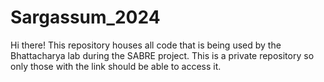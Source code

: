 # Sargassum_2024

Hi there! This repository houses all code that is being used by the Bhattacharya lab during the SABRE project. 
This is a private repository so only those with the link should be able to access it. 
